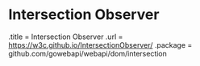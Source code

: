 # Intersection Observer

.title = Intersection Observer
.url = <https://w3c.github.io/IntersectionObserver/>
.package = github.com/gowebapi/webapi/dom/intersection
